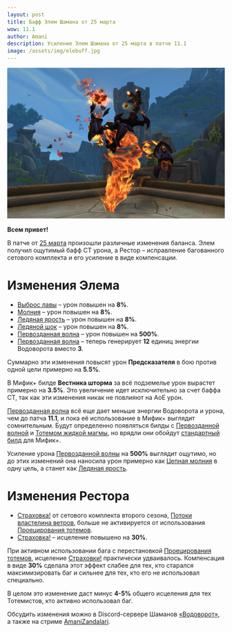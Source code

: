 ```yaml
---    
layout: post
title: Бафф Элем Шамана от 25 марта
wow: 11.1
author: Amani
description: Усиление Элем Шамана от 25 марта в патче 11.1
image: /assets/img/elebuff.jpg
---
```


<p align="center">
    <img src="/assets/img/elebuff.jpg"> 
</p>


**Всем привет!**

В патче от [25 марта](https://us.forums.blizzard.com/en/wow/t/class-tuning-incoming-march-25/2080741) произошли различные изменения баланса. Элем получил ощутимый бафф СТ урона, а Рестор – исправление багованного сетового комплекта и его усиление в виде компенсации.

# Изменения Элема

* [Выброс лавы](https://ru.wowhead.com/spell=51505) – урон повышен на **8%**.
* [Молния](https://ru.wowhead.com/spell=188196) – урон повышен на **8%**.
* [Ледяная ярость](https://ru.wowhead.com/spell=462816) – урон повышен на **8%**.
* [Ледяной шок](https://ru.wowhead.com/spell=196840) – урон повышен на **8%**.
* [Первозданная волна](https://ru.wowhead.com/spell=375982) – урон повышен на **500%**.
* [Первозданная волна](https://ru.wowhead.com/spell=375982) – теперь генерирует **12** единиц энергии Водоворота вместо **3**.


<p></p>

Суммарно эти изменения повысят урон **Предсказателя** в бою против одной цели примерно на **5.5%**.

В Мифик+ билде **Вестника шторма** за всё подземелье урон вырастет примерно на **3.5%**. Это увеличение идет исключительно за счет баффа СТ, так как эти изменения никак не повлияют на АоЕ урон.

[Первозданная волна](https://ru.wowhead.com/spell=375982) всё еще дает меньше энергии Водоворота и урона, чем до патча **11.1**, и пока её использование в Мифик+ выглядит сомнительным. Будут определенно появляться билды с [Первозданной волной](https://ru.wowhead.com/spell=375982) и [Тотемом жидкой магмы](https://ru.wowhead.com/spell=192222), но врядли они обойдут [стандартный билд](https://stormkeeper.ru/ele/guide.html#%D1%82%D0%B0%D0%BB%D0%B0%D0%BD%D1%82%D1%8B-%D0%B4%D0%BB%D1%8F-%D0%BC%D0%B8%D1%84%D0%B8%D0%BA) для Мифик+.

Усиление урона [Первозданной волны](https://ru.wowhead.com/spell=375982) на **500%** выглядит ощутимо, но до этих изменений она наносила урон примерно как [Цепная молния](https://www.wowhead.com/ru/spell=188443) в одну цель, а станет как [Ледяная ярость](https://ru.wowhead.com/spell=462816). 

# Изменения Рестора

* [Страховка!](https://www.wowhead.com/ru/spell=1215539/) от сетового комплекта второго сезона, [Потоки властелина ветров](https://www.wowhead.com/ru/item-set=1877/), больше не активируется от использования [Проецирования тотемов](https://ru.wowhead.com/spell=108287).
* [Страховка!](https://www.wowhead.com/ru/spell=1215539/) – исцеление повышено на **30%**.

<p></p>

При активном использовании бага с перестановкой [Проецирования тотемов](https://ru.wowhead.com/spell=108287), исцеление [Страховки!](https://www.wowhead.com/ru/spell=1215539/) практически удваивалось. Компенсация в виде **30%** сделала этот эффект слабее для тех, кто старался максимизировать баг и сильнее для тех, кто его не использовал специально.

В целом это изменение даст минус **4-5%** общего исцеления для тех Тотемистов, кто активно использовал баг.

<p></p>

Обсудить изменения можно в Discord-сервере Шаманов [«Водоворот»](https://discord.gg/vodovorot), а также на стриме [AmaniZandalari](https://www.twitch.tv/amanizandalari).

